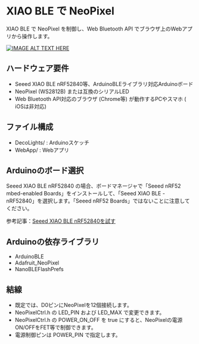 # XIAO BLE で NeoPixel
XIAO BLE で NeoPixel を制御し、Web Bluetooth API でブラウザ上のWebアプリから操作します。

[![IMAGE ALT TEXT HERE](https://img.youtube.com/vi/lPSR9VkZBbk/0.jpg)](https://www.youtube.com/watch?v=lPSR9VkZBbk)

## ハードウェア要件
- Seeed XIAO BLE nRF52840等、ArduinoBLEライブラリ対応Arduinoボード
- NeoPixel (WS2812B) または互換のシリアルLED
- Web Bluetooth API対応のブラウザ (Chrome等) が動作するPCやスマホ ( iOSは非対応)

## ファイル構成
- DecoLights/ : Arduinoスケッチ
- WebApp/ : Webアプリ

## Arduinoのボード選択
Seeed XIAO BLE nRF52840 の場合、ボードマネージャで「Seeed nRF52 mbed-enabled Boards」をインストールして、「Seeed XIAO BLE - nRF52840」を選択します。「Seeed nRF52 Boards」ではないことに注意してください。

参考記事：[Seeed XIAO BLE nRF52840を試す](https://lipoyang.hatenablog.com/entry/2022/09/18/163140)

## Arduinoの依存ライブラリ
- ArduinoBLE
- Adafruit_NeoPixel
- NanoBLEFlashPrefs

## 結線
- 既定では、D0ピンにNeoPixelを12個接続します。
- NeoPixelCtrl.h の LED_PIN および LED_MAX で変更できます。
- NeoPixelCtrl.h の POWER_ON_OFF を true にすると、NeoPixelの電源ON/OFFをFET等で制御できます。
- 電源制御ピンは POWER_PIN で指定します。



